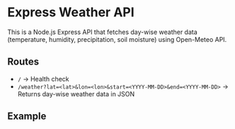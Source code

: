 # Express Weather API

This is a Node.js Express API that fetches day-wise weather data (temperature, humidity, precipitation, soil moisture) using Open-Meteo API.

## Routes

- `/` → Health check
- `/weather?lat=<lat>&lon=<lon>&start=<YYYY-MM-DD>&end=<YYYY-MM-DD>` → Returns day-wise weather data in JSON

## Example

